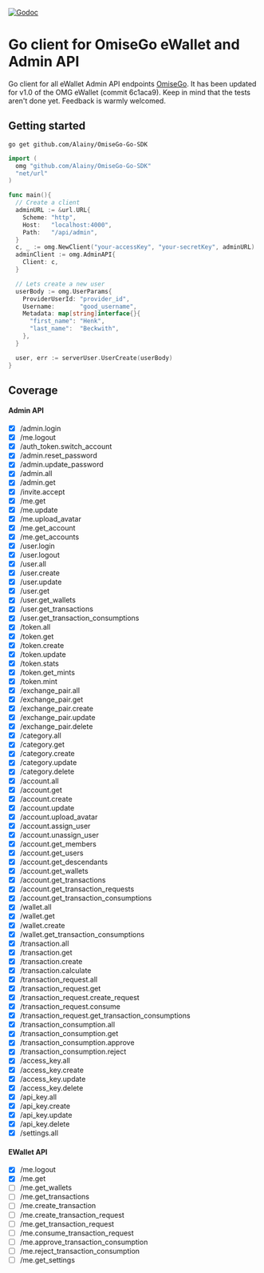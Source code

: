 [![Godoc](http://img.shields.io/badge/godoc-reference-blue.svg?style=flat)](https://godoc.org/github.com/Alainy/OmiseGo-Go-SDK)

# Go client for OmiseGo eWallet and Admin API
Go client for all eWallet Admin API endpoints [OmiseGo](https://github.com/omisego/ewallet). It has been updated for v1.0 of the OMG eWallet (commit 6c1aca9). Keep in mind that the tests aren't done yet. Feedback is warmly welcomed. 

## Getting started
`go get github.com/Alainy/OmiseGo-Go-SDK`

```go
import (
  omg "github.com/Alainy/OmiseGo-Go-SDK"
  "net/url"
)

func main(){
  // Create a client
  adminURL := &url.URL{
    Scheme: "http",
    Host:   "localhost:4000",
    Path:   "/api/admin",
  }
  c, _ := omg.NewClient("your-accessKey", "your-secretKey", adminURL)
  adminClient := omg.AdminAPI{
    Client: c,
  }

  // Lets create a new user
  userBody := omg.UserParams{
    ProviderUserId: "provider_id",
    Username:       "good_username",
    Metadata: map[string]interface{}{
      "first_name": "Henk",
      "last_name":  "Beckwith",
    },
  }

  user, err := serverUser.UserCreate(userBody)
}
```



## Coverage 
#### Admin API
- [x] /admin.login
- [x] /me.logout
- [x] /auth_token.switch_account
- [x] /admin.reset_password
- [x] /admin.update_password
- [x] /admin.all
- [x] /admin.get
- [x] /invite.accept
- [x] /me.get
- [x] /me.update
- [x] /me.upload_avatar
- [x] /me.get_account
- [x] /me.get_accounts
- [x] /user.login
- [x] /user.logout
- [x] /user.all
- [x] /user.create
- [x] /user.update
- [x] /user.get
- [x] /user.get_wallets
- [x] /user.get_transactions
- [x] /user.get_transaction_consumptions
- [x] /token.all
- [x] /token.get
- [x] /token.create
- [x] /token.update
- [x] /token.stats
- [x] /token.get_mints
- [x] /token.mint
- [x] /exchange_pair.all
- [x] /exchange_pair.get
- [x] /exchange_pair.create
- [x] /exchange_pair.update
- [x] /exchange_pair.delete
- [x] /category.all
- [x] /category.get
- [x] /category.create
- [x] /category.update
- [x] /category.delete
- [x] /account.all
- [x] /account.get
- [x] /account.create
- [x] /account.update
- [x] /account.upload_avatar
- [x] /account.assign_user
- [x] /account.unassign_user
- [x] /account.get_members
- [x] /account.get_users
- [x] /account.get_descendants
- [x] /account.get_wallets
- [x] /account.get_transactions
- [x] /account.get_transaction_requests
- [x] /account.get_transaction_consumptions
- [x] /wallet.all
- [x] /wallet.get
- [x] /wallet.create
- [x] /wallet.get_transaction_consumptions
- [x] /transaction.all
- [x] /transaction.get
- [x] /transaction.create
- [x] /transaction.calculate
- [x] /transaction_request.all
- [x] /transaction_request.get
- [x] /transaction_request.create_request
- [x] /transaction_request.consume
- [x] /transaction_request.get_transaction_consumptions
- [x] /transaction_consumption.all
- [x] /transaction_consumption.get
- [x] /transaction_consumption.approve
- [x] /transaction_consumption.reject
- [x] /access_key.all
- [x] /access_key.create
- [x] /access_key.update
- [x] /access_key.delete
- [x] /api_key.all
- [x] /api_key.create
- [x] /api_key.update
- [x] /api_key.delete
- [x] /settings.all

#### EWallet API
- [x] /me.logout
- [x] /me.get
- [ ] /me.get_wallets
- [ ] /me.get_transactions
- [ ] /me.create_transaction
- [ ] /me.create_transaction_request
- [ ] /me.get_transaction_request
- [ ] /me.consume_transaction_request
- [ ] /me.approve_transaction_consumption
- [ ] /me.reject_transaction_consumption
- [ ] /me.get_settings
